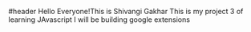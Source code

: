 #header
Hello Everyone!This is Shivangi Gakhar
This is my project 3 of learning JAvascript
I will be building google extensions